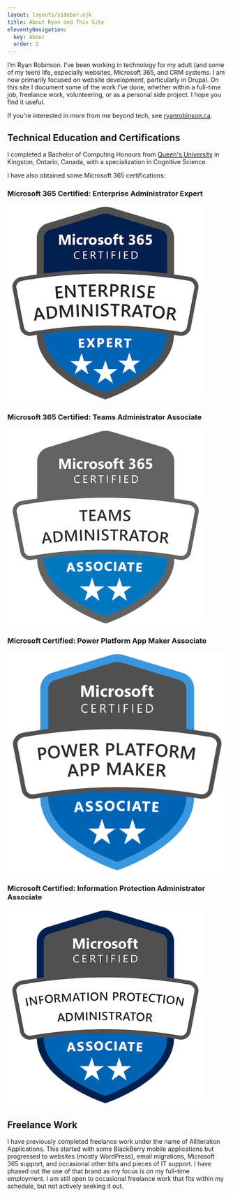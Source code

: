 ```yaml
---
layout: layouts/sidebar.njk
title: About Ryan and This Site
eleventyNavigation:
  key: About
  order: 2
---
```


I’m Ryan Robinson. I’ve been working in technology for my adult (and some of my teen) life, especially websites, Microsoft 365, and CRM systems. I am now primarily focused on website development, particularly in Drupal. On this site I document some of the work I’ve done, whether within a full-time job, freelance work, volunteering, or as a personal side project. I hope you find it useful.

If you're interested in more from me beyond tech, see [ryanrobinson.ca](https://ryanrobinson.ca).

## Technical Education and Certifications

I completed a Bachelor of Computing Honours from [Queen's University](https://queensu.ca) in Kingston, Ontario, Canada, with a specialization in Cognitive Science.

I have also obtained some Microsoft 365 certifications:

### Microsoft 365 Certified: Enterprise Administrator Expert

![Enterprise Administrator Expert badge](./microsoft-365-certified-enterprise-administrator-expert.png)

### Microsoft 365 Certified: Teams Administrator Associate

![Microsoft Teams Administrator Associate badge](./microsoft-365-certified-teams-administrator-associate.png)

### Microsoft Certified: Power Platform App Maker Associate

![Microsoft Power Platform App Maker Associate badge](./microsoft-certified-power-platform-app-maker-associate.png)

### Microsoft Certified: Information Protection Administrator Associate

![Microsoft Information Protection Administrator Associate badge](./microsoft-certified-information-protection-administrator-associate.png)

## Freelance Work

I have previously completed freelance work under the name of Alliteration Applications. This started with some BlackBerry mobile applications but progressed to websites (mostly WordPress), email migrations, Microsoft 365 support, and occasional other bits and pieces of IT support.
I have phased out the use of that brand as my focus is on my full-time employment. I am still open to occasional freelance work that fits within my schedule, but not actively seeking it out.
